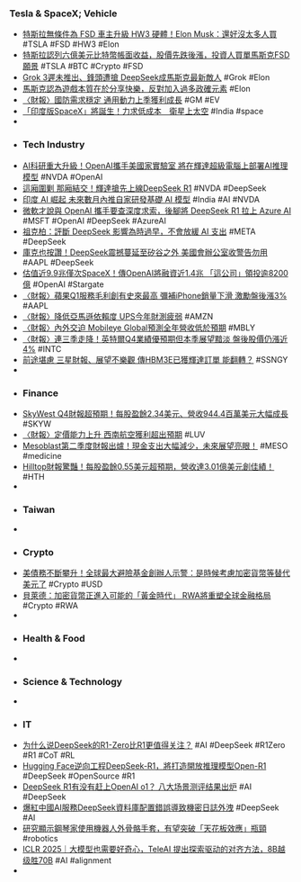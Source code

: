 ### Tesla & SpaceX; Vehicle
- [特斯拉無條件為 FSD 車主升級 HW3 硬體！Elon Musk：還好沒太多人買](https://teslagu.ru/fsd-hw3-free-upgrade/) #TSLA #FSD #HW3 #Elon
- [特斯拉認列六億美元比特幣帳面收益，股價先跌後漲，投資人買單馬斯克FSD願景](https://abmedia.io/tesla-2024q4-financial-report) #TSLA #BTC #Crypto #FSD
- [Grok 3遲未推出、鋒頭遭搶 DeepSeek成馬斯克最新敵人](https://news.cnyes.com/news/id/5848114) #Grok #Elon
- [馬斯克認為遊戲本質在於分享快樂，反對加入過多政確元素](https://www.techbang.com/posts/121016-musk-believes-that-the-essence-of-games-is-to-share-happiness) #Elon
- [〈財報〉國防需求穩定 通用動力上季獲利成長](https://news.cnyes.com/news/id/5847769) #GM #EV
- [「印度版SpaceX」將誕生！力求低成本　衛星上太空](https://news.tvbs.com.tw/world/2765761) #India #space
-
- ### Tech Industry
- [AI科研重大升級！OpenAI攜手美國家實驗室 將在輝達超級電腦上部署AI推理模型](https://news.cnyes.com/news/id/5848135) #NVDA #OpenAI
- [這廂圍剿 那廂結交！輝達搶先上線DeepSeek R1](https://news.cnyes.com/news/id/5848130) #NVDA #DeepSeek
- [印度 AI 崛起 未來數月內推自家研發基礎 AI 模型](https://today.line.me/hk/v2/article/kE3wQjJ) #India #AI #NVDA
- [微軟才說與 OpenAI 攜手要查深度求索，後腳將 DeepSeek R1 拉上 Azure AI](https://technews.tw/2025/01/30/microsoft-rolls-out-deepseek-r1-on-azure-after-they-announce-invesgate-with-openai/) #MSFT #OpenAI #DeepSeek #AzureAI
- [祖克柏：評斷 DeepSeek 影響為時過早，不會放緩 AI 支出](https://finance.technews.tw/2025/01/30/deepseek-mark-zuckerberg/) #META #DeepSeek
- [庫克也按讚！DeepSeek震撼蔓延至矽谷之外 美國會辦公室收警告勿用](https://news.cnyes.com/news/id/5848096) #AAPL #DeepSeek
- [估值近9.9兆僅次SpaceX！傳OpenAI將融資近1.4兆 「這公司」領投逾8200億](https://news.cnyes.com/news/id/5848115) #OpenAI #Stargate
- [〈財報〉蘋果Q1服務毛利創有史來最高 彌補iPhone銷量下滑 激勵盤後漲3%](https://news.cnyes.com/news/id/5848094) #AAPL
- [〈財報〉降低亞馬遜依賴度 UPS今年財測疲弱](https://news.cnyes.com/news/id/5847985) #AMZN
- [〈財報〉內外交迫 Mobileye Global預測全年營收低於預期](https://news.cnyes.com/news/id/5847998) #MBLY
- [〈財報〉連三季走降！英特爾Q4業績優預期但本季展望黯淡 盤後股價仍漲近4%](https://news.cnyes.com/news/id/5848140) #INTC
- [前途堪慮 三星財報、展望不樂觀 傳HBM3E已獲輝達訂單 能翻轉？](https://www.ctee.com.tw/news/20250131700149-430704) #SSNGY
-
- ### Finance
- [SkyWest Q4財報超預期！每股盈餘2.34美元、營收944.4百萬美元大幅成長](https://www.cmoney.tw/notes/note-detail.aspx?nid=899411) #SKYW
- [〈財報〉定價能力上升 西南航空獲利超出預期](https://news.cnyes.com/news/id/5847988) #LUV
- [Mesoblast第二季度財報出爐！現金支出大幅減少，未來展望亮眼！](https://www.cmoney.tw/notes/note-detail.aspx?nid=899489) #MESO #medicine
- [Hilltop財報驚豔！每股盈餘0.55美元超預期，營收達3.01億美元創佳績！](https://www.cmoney.tw/notes/note-detail.aspx?nid=899443) #HTH
-
- ### Taiwan
-
- ### Crypto
- [美債務不斷攀升！全球最大避險基金創辦人示警：是時候考慮加密貨幣等替代美元了](https://news.cnyes.com/news/id/5848093) #Crypto #USD
- [貝萊德：加密貨幣正進入可能的「黃金時代」 RWA將重塑全球金融格局](https://news.cnyes.com/news/id/5848095) #Crypto #RWA
-
- ### Health & Food
-
- ### Science & Technology
-
- ### IT
- [为什么说DeepSeek的R1-Zero比R1更值得关注？](https://www.jiqizhixin.com/articles/2025-01-30-6) #AI #DeepSeek #R1Zero #R1 #CoT #RL
- [Hugging Face逆向工程DeepSeek-R1，將打造開放推理模型Open-R1](https://www.ithome.com.tw/news/167171) #DeepSeek #OpenSource #R1
- [DeepSeek R1有没有赶上OpenAI o1？ 八大场景测评结果出炉](https://www.jiqizhixin.com/articles/2025-01-30-4) #AI #DeepSeek
- [爆紅中國AI服務DeepSeek資料庫配置錯誤導致機密日誌外洩](https://www.ithome.com.tw/news/167169) #DeepSeek #AI
- [研究顯示鋼琴家使用機器人外骨骼手套，有望突破「天花板效應」瓶頸](https://www.koc.com.tw/archives/584197) #robotics
- [ICLR 2025｜大模型也需要好奇心，TeleAI 提出探索驱动的对齐方法，8B越级胜70B](https://www.jiqizhixin.com/articles/2025-01-30-3) #AI #alignment
-